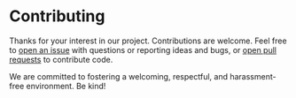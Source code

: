<!--
 ~ SPDX-FileCopyrightText: Copyright DB InfraGO AG and contributors
 ~ SPDX-License-Identifier: Apache-2.0
 -->

# Contributing

Thanks for your interest in our project.
Contributions are welcome.
Feel free to [open an issue](issues) with questions or reporting ideas and bugs, or [open pull requests](pulls) to contribute code.

We are committed to fostering a welcoming, respectful, and harassment-free environment.
Be kind!
